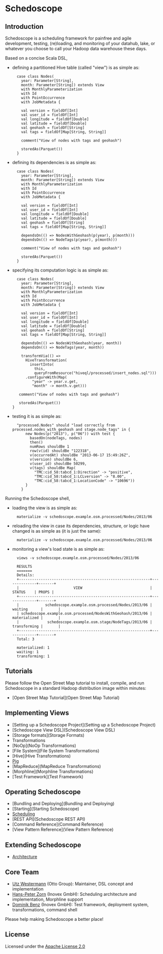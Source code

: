 # Schedoscope

## Introduction

Schedoscope is a scheduling framework for painfree and agile development, testing, (re)loading, and monitoring of your datahub, lake, or whatever you choose to call your Hadoop data warehouse these days.

Based on a concise Scala DSL, 

* defining a partitioned Hive table (called "view") is as simple as:

        case class Nodes(
          year: Parameter[String],
          month: Parameter[String]) extends View
          with MonthlyParameterization
          with Id
          with PointOccurrence
          with JobMetadata {

          val version = fieldOf[Int]
          val user_id = fieldOf[Int]
          val longitude = fieldOf[Double]
          val latitude = fieldOf[Double]
          val geohash = fieldOf[String]
          val tags = fieldOf[Map[String, String]]

          comment("View of nodes with tags and geohash")

          storedAs(Parquet())
        }

* defining its dependencies is as simple as:

        case class Nodes(
          year: Parameter[String],
          month: Parameter[String]) extends View
          with MonthlyParameterization
          with Id
          with PointOccurrence
          with JobMetadata {

          val version = fieldOf[Int]
          val user_id = fieldOf[Int]
          val longitude = fieldOf[Double]
          val latitude = fieldOf[Double]
          val geohash = fieldOf[String]
          val tags = fieldOf[Map[String, String]]

          dependsOn(() => NodesWithGeohash(p(year), p(month)))
          dependsOn(() => NodeTags(p(year), p(month)))

          comment("View of nodes with tags and geohash")

          storedAs(Parquet())
        }

* specifying its computation logic is as simple as:

        case class Nodes(
          year: Parameter[String],
          month: Parameter[String]) extends View
          with MonthlyParameterization
          with Id
          with PointOccurrence
          with JobMetadata {

          val version = fieldOf[Int]
          val user_id = fieldOf[Int]
          val longitude = fieldOf[Double]
          val latitude = fieldOf[Double]
          val geohash = fieldOf[String]
          val tags = fieldOf[Map[String, String]]

          dependsOn(() => NodesWithGeohash(year, month))
          dependsOn(() => NodeTags(year, month))

          transformVia(() =>
            HiveTransformation(
              insertInto(
                this,
                queryFromResource("hiveql/processed/insert_nodes.sql")))          
            .configureWith(Map(
               "year" -> year.v.get,
               "month" -> month.v.get)))

         comment("View of nodes with tags and geohash")

         storedAs(Parquet())
      }

* testing it is as simple as:

        "processed.Nodes" should "load correctly from processed.nodes_with_geohash and stage.node_tags" in {
            new Nodes(p("2013"), p("06")) with test {
              basedOn(nodeTags, nodes)
              then()
              numRows shouldBe 1
              row(v(id) shouldBe "122318",
              v(occurredAt) shouldBe "2013-06-17 15:49:26Z",
              v(version) shouldBe 6,
              v(user_id) shouldBe 50299,
              v(tags) shouldBe Map(
                "TMC:cid_58:tabcd_1:Direction" -> "positive",
                "TMC:cid_58:tabcd_1:LCLversion" -> "8.00",
                "TMC:cid_58:tabcd_1:LocationCode" -> "10696"))
            }
          }

Running the Schedoscope shell, 

* loading the view is as simple as:

        materialize -v schedoscope.example.osm.processed/Nodes/2013/06

* reloading the view in case its dependencies, structure, or logic have changed is as simple as (it is just the same):

        materialize -v schedoscope.example.osm.processed/Nodes/2013/06

* monitoring a view's load state is as simple as:

        views -v schedoscope.example.osm.processed/Nodes/2013/06
        
        RESULTS
        =======
        Details:
        +------------------------------------------------------------+--------------+-------+
        |                         VIEW                               |    STATUS    | PROPS |
        +------------------------------------------------------------+--------------+-------+
        |            schedoscope.example.osm.processed/Nodes/2013/06 | waiting      |       |
        | schedoscope.example.osm.processed/NodesWithGeohash/2013/06 | materialized |       |
        |             schedoscope.example.osm.stage/NodeTags/2013/06 | transforming |       |
        +------------------------------------------------------------+--------------+-------+
        Total: 3

        materialized: 1
        waiting: 1
        transforming: 1

## Tutorials

Please follow the Open Street Map tutorial to install, compile, and run Schedoscope in a standard Hadoop distribution image within minutes:

- [Open Street Map Tutorial](Open Street Map Tutorial)

## Implementing Views
- [Setting up a Schedoscope Project](Setting up a Schedoscope Project)
- [Schedoscope View DSL](Schedoscope View DSL)
- [Storage formats](Storage Formats)
- Transformations
 - [NoOp](NoOp Transformations)
 - [File System](File System Transformations)
 - [Hive](Hive Transformations)
 - [Pig](Pig-Transformations)
 - [MapReduce](MapReduce Transformations)
 - [Morphline](Morphline Transformations)
- [Test Framework](Test Framework)

## Operating Schedoscope
- [Bundling and Deploying](Bundling and Deploying)
- [Starting](Starting Schedoscope)
- [Scheduling](Scheduling)
- [REST API](Schedoscope REST API)
- [Command Reference](Command Reference)
- [View Pattern Reference](View Pattern Reference)

## Extending Schedoscope
- [Architecture](Architecture)

## Core Team
* [Utz Westermann](https://github.com/utzwestermann) (Otto Group): Maintainer, DSL concept and implementation 
* [Hans-Peter Zorn](https://github.com/hpzorn) (Inovex GmbH): Scheduling architecture and implementation, Morphline support
* [Dominik Benz](https://github.com/dominikbenz) (Inovex GmbH): Test framework, deployment system, transformations, command shell

Please help making Schedoscope a better place!

## License
Licensed under the [Apache License 2.0](https://github.com/ottogroup/schedoscope/blob/master/LICENSE)
